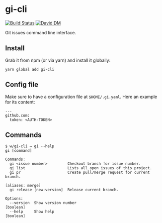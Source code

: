 # gi-cli

[![Build Status](https://travis-ci.org/picter/gi-cli.svg?branch=master)](https://travis-ci.org/picter/gi-cli)
[![David DM](https://david-dm.org/picter/gi-cli/status.svg)](https://david-dm.org/picter/gi-cli)

Git issues command line interface.

## Install

Grab it from npm (or via yarn) and install it globally:

    yarn global add gi-cli

## Config file

Make sure to have a configuration file at `$HOME/.gi.yaml`. Here an example for
its content:

    ---
    github.com:
      token: <AUTH-TOKEN>

## Commands

    $ w/gi-cli ╍ gi --help
    gi [command]

    Commands:
      gi <issue number>         Checkout branch for issue number.
      gi list                   Lists all open issues of this project.
      gi pr                     Create pull/merge request for current branch.
                                                                    [aliases: merge]
      gi release [new-version]  Release current branch.

    Options:
      --version  Show version number                                       [boolean]
      --help     Show help                                                 [boolean]
